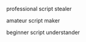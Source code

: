 professional script stealer

amateur script maker

beginner script understander 

<!---
oanalii/oanalii is a ✨ special ✨ repository because its `README.md` (this file) appears on your GitHub profile.
You can click the Preview link to take a look at your changes.
--->
